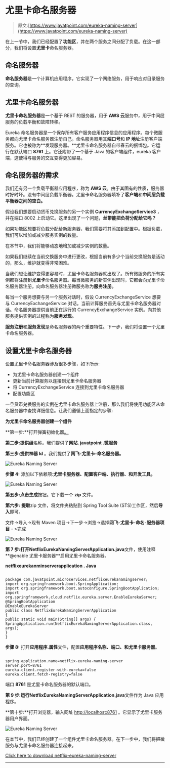 # 尤里卡命名服务器

> 原文:[https://www.javatpoint.com/eureka-naming-server](https://www.javatpoint.com/eureka-naming-server)

在上一节中，我们已经配置了**功能区**，并在两个服务之间分配了负载。在这一部分，我们将设置**尤里卡**命名服务器。

## 命名服务器

**命名服务器**是一个计算机应用程序，它实现了一个网络服务，用于响应对目录服务的查询。

## 尤里卡命名服务器

**尤里卡命名服务器**是一个基于 REST 的服务器，用于 **AWS 云**服务中，用于中间层服务的负载平衡和故障转移。

Eureka 命名服务器是一个保存所有客户服务应用程序信息的应用程序。每个微服务都向尤里卡命名服务器注册自己。命名服务器用其**端口号**和 **IP 地址**注册客户端服务。它也被称为**发现服务器。**尤里卡命名服务器自带春云的捆绑包。它运行在默认端口 **8761** 上。它还附带了一个基于 Java 的客户端组件，eureka 客户端，这使得与服务的交互变得更加容易。

## 命名服务器的需求

我们还有另一个负载平衡器应用程序，称为 **AWS 云**。由于其固有的性质，服务器时好时坏。没有中间层负载平衡器。尤里卡命名服务器填补了**客户端**和**中间层负载平衡器之间的空白。**

假设我们想要启动货币兑换服务的另一个实例 **CurrencyExchangeService3** ，并在端口 8002 上启动它。这里出现了一个问题，**丝带能把负荷分配给它吗？**

如果功能区想要将负载分配给新服务器，我们需要将其添加到配置中。根据负载，我们可以增加或减少服务实例的数量。

在本节中，我们将能够动态地增加或减少实例的数量。

如果我们继续在当前交换服务中进行更改，根据当前有多少个当前交换服务是活动的，那么，维护就变得非常困难。

当我们想让维护变得更容易时，尤里卡命名服务器就出现了。所有微服务的所有实例都将注册到**尤里卡**命名服务器。每当微服务的新实例出现时，它都会向尤里卡命名服务器注册。向命名服务器注册微服务称为**服务注册。**

每当一个服务想要与另一个服务对话时，假设 CurrencyExchangeService 想要与 CurrencyExchangeService 对话。当前计算服务首先与尤里卡命名服务器对话。命名服务器提供当前正在运行的 CurrencyExchangeService 实例。向其他服务提供实例的过程称为**服务发现。**

**服务注册**和**服务发现**是命名服务器的两个重要特性。下一步，我们将设置一个尤里卡命名服务器。

## 设置尤里卡命名服务器

设置尤里卡命名服务器涉及很多步骤，如下所示:

*   为尤里卡命名服务器创建一个组件
*   更新当前计算服务以连接到尤里卡命名服务器
*   将 CurrencyExchangeService 连接到尤里卡命名服务器
*   配置功能区

一旦货币兑换服务的实例在尤里卡命名服务器上注册，那么我们将使用功能区从命名服务器中查找详细信息。让我们遵循上面指定的步骤:

**为尤里卡命名服务器创建一个组件**

**第一步:**打开弹簧初始化器[。](https://start.spring.io)

**第二步:**提供**组**名称。我们提供了**网站. javatpoint .微服务**

**第三步:**提供**神器 Id** 。我们提供了**网飞-尤里卡-命名服务器。**

![Eureka Naming Server](../Images/37d59835160493632733debe980b7e05.png)

**步骤 4:** 添加以下依赖项:**尤里卡服务器、配置客户端、执行器、**和**开发工具。**

![Eureka Naming Server](../Images/811a824b42ad0fa2ce215d2c5ea31a34.png)

**第五步:**点击**生成**按钮。它下载一个 **zip** 文件。

**第六步:** **提取**zip 文件，将文件夹粘贴到 Spring Tool Suite (STS)工作区，然后**导入**即可。

文件->导入->现有 Maven 项目->下一步->浏览->选择**网飞-尤里卡-命名-服务器项目** - >完成

![Eureka Naming Server](../Images/13eeea78630de3f953801c40c556fd7f.png)

**第 7 步:**打开**NetflixEurekaNamingServerApplication.java**文件，使用注释**@enable 尤里卡服务器**启用尤里卡命名服务器。

**netflixeurekanminserverapplication . Java**

```

package com.javatpoint.microservices.netflixeurekanamingserver;
import org.springframework.boot.SpringApplication;
import org.springframework.boot.autoconfigure.SpringBootApplication;
import org.springframework.cloud.netflix.eureka.server.EnableEurekaServer;
@SpringBootApplication
@EnableEurekaServer
public class NetflixEurekaNamingServerApplication 
{
public static void main(String[] args) {
SpringApplication.run(NetflixEurekaNamingServerApplication.class, args);
}
}

```

**步骤 8:** 打开**应用程序.属性**文件，配置**应用程序名称、端口、**和**尤里卡服务器**。

```

spring.application.name=netflix-eureka-naming-server
server.port=8761
eureka.client.register-with-eureka=false
eureka.client.fetch-registry=false

```

端口 **8761** 是尤里卡命名服务器的默认端口。

**第 9 步:**运行**NetflixEurekaNamingServerApplication.java**文件作为 Java 应用程序。

**第十步:**打开浏览器，输入网址 [http://localhost:8761](http://localhost:8761) 。它显示了尤里卡服务器用户界面。

![Eureka Naming Server](../Images/437816b7c07c6deee3e7c00660d4248c.png)

在本节中，我们已经创建了一个组件尤里卡命名服务器。在下一步中，我们将把微服务与尤里卡命名服务器连接起来。

[Click here to download netflix-eureka-naming-server](https://static.javatpoint.com/tutorial/microservices/download/eureka/netflix-eureka-naming-server.zip)

* * *